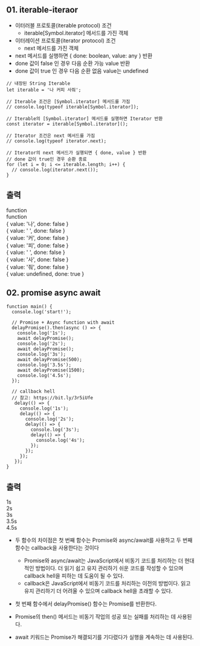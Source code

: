 ## 01. iterable-iteraor
+ 이터러블 프로토콜(iterable protocol) 조건
    +  iterable[Symbol.iterator] 메서드를 가진 객체
+ 이터레이션 프로토콜(iterator protocol) 조건
    + next 메서드를 가진 객체
+ next 메서드를 실행하면 { done: boolean, value: any } 반환
+ done 값이 false 인 경우 다음 순환 가능 value 반환
+ done 값이 true 인 경우 다음 순환 없음 value는 undefined

```
// 내장된 String Iterable
let iterable = '나 커피 사줘';

// Iterable 조건은 [Symbol.iterator] 메서드를 가짐
// console.log(typeof iterable[Symbol.iterator]);

// Iterable의 [Symbol.iterator] 메서드를 실행하면 Iterator 반환
const iterator = iterable[Symbol.iterator]();

// Iterator 조건은 next 메서드를 가짐
// console.log(typeof iterator.next);

// Iterator의 next 메서드가 실행되면 { done, value } 반환
// done 값이 true인 경우 순환 종료
for (let i = 0; i <= iterable.length; i++) {
  // console.log(iterator.next());
}
```
## 출력
function<br>
function<br>
{ value: '나', done: false }<br>
{ value: ' ', done: false }<br>
{ value: '커', done: false }<br>
{ value: '피', done: false }<br>
{ value: ' ', done: false }<br>
{ value: '사', done: false }<br>
{ value: '줘', done: false }<br>
{ value: undefined, done: true }<br>

## 02. promise async await
```
function main() {
  console.log('start!');

  // Promise + Async function with await
  delayPromise().then(async () => {
    console.log('1s');
    await delayPromise();
    console.log('2s');
    await delayPromise();
    console.log('3s');
    await delayPromise(500);
    console.log('3.5s');
    await delayPromise(1500);
    console.log('4.5s');
  });

  // callback hell
  // 참고: https://bit.ly/3r5iUfe
   delay(() => {
     console.log('1s');
     delay(() => {
       console.log('2s');
       delay(() => {
         console.log('3s');
         delay(() => {
           console.log('4s');
         });
       });
     });
   });
}
```
## 출력
1s <br>
2s<br>
3s<br>
3.5s<br>
4.5s<br>

+ 두 함수의 차이점은 첫 번째 함수는 Promise와 async/await를 사용하고 두 번째 함수는 callback을 사용한다는 것이다
    + Promise와 async/await는 JavaScript에서 비동기 코드를 처리하는 더 현대적인 방법이다. 더 읽기 쉽고 유지 관리하기 쉬운 코드를 작성할 수 있으며 callback hell을 피하는 데 도움이 될 수 있다.
    + callback은 JavaScript에서 비동기 코드를 처리하는 이전의 방법이다. 읽고 유지 관리하기 더 어려울 수 있으며 callback hell을 초래할 수 있다.

+ 첫 번째 함수에서 delayPromise() 함수는 Promise를 반환한다. 
+ Promise의 then() 메서드는 비동기 작업의 성공 또는 실패를 처리하는 데 사용된다. 
+ await 키워드는 Promise가 해결되기를 기다렸다가 실행을 계속하는 데 사용된다.